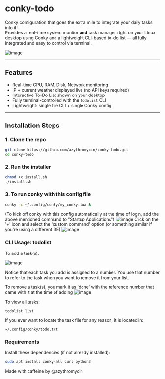 # conky-todo

Conky configuration that goes the extra mile to integrate your daily tasks into it!  
Provides a real-time system monitor **and** task manager right on your Linux desktop using Conky and a lightweight CLI-based to-do list — all fully integrated and easy to control via terminal.

![image](https://github.com/user-attachments/assets/ec843706-a82f-4220-a4a3-cc4ee238bebd)

---

## Features

- Real-time CPU, RAM, Disk, Network monitoring
- IP + current weather displayed live (no API keys required)
- Interactive To-Do List shown on your desktop
- Fully terminal-controlled with the `todolist` CLI
- Lightweight: single file CLI + single Conky config

---

## Installation Steps

### 1. Clone the repo 

```bash
git clone https://github.com/azythromycin/conky-todo.git
cd conky-todo
```
### 2. Run the installer

```bash
chmod +x install.sh
./install.sh
```
### 3. To run conky with this config file
```bash
conky -c ~/.config/conky/my_conky.lua &
```
(To kick off conky with this config automatically at the time of login, add the above mentioned command to "Startup Applications")
![image](https://github.com/user-attachments/assets/85d6303f-61e1-481f-85cd-b1061bae23c1)
Click on the '+' icon and select the 'custom command' option (or something similar if you're using a different DE)
![image](https://github.com/user-attachments/assets/74c54c36-12d2-435c-8f46-d838d9706eed)

### CLI Usage: todolist
To add a task(s):

![image](https://github.com/user-attachments/assets/566f6bea-de89-4f0c-972e-0d596fd304b9)

Notice that each task you add is assigned to a number. You use that number to refer to the task when you want to remove it from your list.

To remove a task(s), you mark it as 'done' with the reference number that came with it at the time of adding
![image](https://github.com/user-attachments/assets/86012961-4fec-484a-9a11-f04dbe06412e)

To view all tasks:
```bash
todolist list
```
If you ever want to locate the task file for any reason, it is located in:
```bash
~/.config/conky/todo.txt
```
### Requirements
Install these dependencies (if not already installed):
```bash
sudo apt install conky-all curl python3
```



Made with caffeine by @azythromycin
